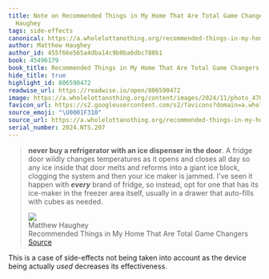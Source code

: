 ```yaml
---
title: Note on Recommended Things in My Home That Are Total Game Changers via Matthew
  Haughey
tags: side-effects
canonical: https://a.wholelottanothing.org/recommended-things-in-my-home-that-are-total-game-changers/
author: Matthew Haughey
author_id: 455f66e565a4dba14c9b0ba6dbc788b1
book: 45496179
book_title: Recommended Things in My Home That Are Total Game Changers
hide_title: true
highlight_id: 806590472
readwise_url: https://readwise.io/open/806590472
image: https://a.wholelottanothing.org/content/images/2024/11/photo_47095054-1500x1000-1.jpg
favicon_url: https://s2.googleusercontent.com/s2/favicons?domain=a.wholelottanothing.org
source_emoji: "\U0001F310"
source_url: https://a.wholelottanothing.org/recommended-things-in-my-home-that-are-total-game-changers/#:~:text=**never%20buy%20a,cubes%20as%20needed.
serial_number: 2024.NTS.207
---
```

> **never buy a refrigerator with an ice dispenser in the door**. A fridge door wildly changes temperatures as it opens and closes all day so any ice inside that door melts and reforms into a giant ice block, clogging the system and then your ice maker is jammed. I've seen it happen with ***every*** brand of fridge, so instead, opt for one that has its ice-maker in the freezer area itself, usually in a drawer that auto-fills with cubes as needed.
> <div class="quoteback-footer"><div class="quoteback-avatar"><img class="mini-favicon" src="https://s2.googleusercontent.com/s2/favicons?domain=a.wholelottanothing.org"></div><div class="quoteback-metadata"><div class="metadata-inner"><span style="display:none">FROM:</span><div aria-label="Matthew Haughey" class="quoteback-author"> Matthew Haughey</div><div aria-label="Recommended Things in My Home That Are Total Game Changers" class="quoteback-title"> Recommended Things in My Home That Are Total Game Changers</div></div></div><div class="quoteback-backlink"><a target="_blank" aria-label="go to the full text of this quotation" rel="noopener" href="https://a.wholelottanothing.org/recommended-things-in-my-home-that-are-total-game-changers/#:~:text=**never%20buy%20a,cubes%20as%20needed." class="quoteback-arrow"> Source</a></div></div>

This is a case of side-effects not being taken into account as the device being actually *used* decreases its effectiveness.